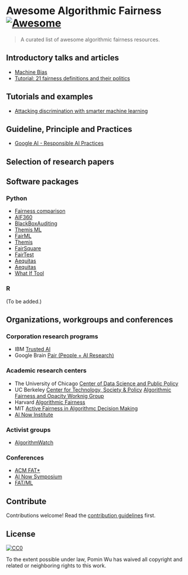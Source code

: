 # Awesome Algorithmic Fairness [![Awesome](https://awesome.re/badge.svg)](https://awesome.re)

> A curated list of awesome algorithmic fairness resources.

## Introductory talks and articles

- [Machine Bias](https://www.propublica.org/article/machine-bias-risk-assessments-in-criminal-sentencing)
- [Tutorial: 21 fairness definitions and their politics](https://youtu.be/jIXIuYdnyyk)

## Tutorials and examples

- [Attacking discrimination with smarter machine learning](http://research.google.com/bigpicture/attacking-discrimination-in-ml/)

## Guideline, Principle and Practices
 * [Google AI - Responsible AI Practices](https://ai.google/education/responsible-ai-practices)

## Selection of research papers

## Software packages

### Python

* [Fairness comparison](https://github.com/algofairness/fairness-comparison)
* [AIF360](https://github.com/ibm/aif360)
* [BlackBoxAuditing](https://github.com/algofairness/BlackBoxAuditing)
* [Themis ML](https://github.com/cosmicBboy/themis-ml)
* [FairML](https://github.com/adebayoj/fairml)
* [Themis](https://github.com/LASER-UMASS/Themis)
* [FairSquare](https://github.com/sedrews/fairsquare)
* [FairTest](https://github.com/columbia/fairtest)
* [Aequitas](https://github.com/sakshiudeshi/Aequitas)
* [Aequitas](https://dsapp.uchicago.edu/projects/aequitas/)
* [What If Tool](https://github.com/tensorflow/tensorboard/tree/master/tensorboard/plugins/interactive_inference)

### R

(To be added.)

## Organizations, workgroups and conferences

### Corporation research programs

* IBM [Trusted AI](https://www.research.ibm.com/artificial-intelligence/trusted-ai/)
* Google Brain [Pair (People + AI Research)](https://ai.google/research/teams/brain/pair)

### Academic research centers

* The University of Chicago [Center of Data Science and Public Policy](https://dsapp.uchicago.edu)
* UC Berkeley [Center for Technology, Society & Policy](https://ctsp.berkeley.edu/) [Algorithmic Fairness and Opacity Worknig Group](http://afog.berkeley.edu/)
* Harvard [Algorithmic Fairness](http://fairness.haverford.edu/)
* MIT [Active Fairness in Algorithmc Decision Making](https://www.media.mit.edu/projects/active-fairness/)
* [AI Now Institute](https://ainowinstitute.org/)

### Activist groups

* [AlgorithmWatch](AlgorithmWatch)

### Conferences

* [ACM FAT*](https://fatconference.org/)
* [AI Now Symposium](https://symposium.ainowinstitute.org/)
* [FAT/ML](http://www.fatml.org/)

## Contribute

Contributions welcome! Read the [contribution guidelines](contributing.md) first.

## License

[![CC0](http://mirrors.creativecommons.org/presskit/buttons/88x31/svg/cc-zero.svg)](http://creativecommons.org/publicdomain/zero/1.0)

To the extent possible under law, Pomin Wu has waived all copyright and
related or neighboring rights to this work.
